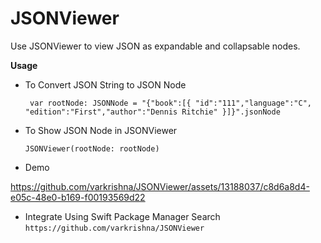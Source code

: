 # JSONViewer

  

Use JSONViewer to view JSON as expandable and collapsable nodes.

**Usage**

 - To Convert JSON String to JSON Node 
 
    

   ` var rootNode: JSONNode = "{"book":[{ "id":"111","language":"C", "edition":"First","author":"Dennis Ritchie" }]}".jsonNode`

 - To Show JSON Node in JSONViewer
 
    `JSONViewer(rootNode: rootNode)`

- Demo

https://github.com/varkrishna/JSONViewer/assets/13188037/c8d6a8d4-e05c-48e0-b169-f00193569d22

- Integrate Using Swift Package Manager
  Search `https://github.com/varkrishna/JSONViewer`
